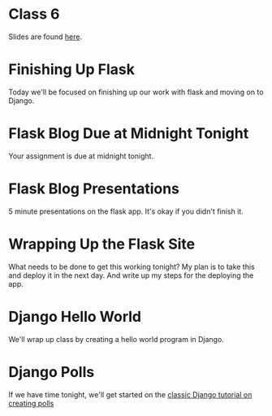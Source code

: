 # Class 6
Slides are found [here](http://jessicagarson.com/ap6/#/).

# Finishing Up Flask
Today we'll be focused on finishing up our work with flask and moving on to Django.

# Flask Blog Due at Midnight Tonight
Your assignment is due at midnight tonight.

# Flask Blog Presentations
5 minute presentations on the flask app. It's okay if you didn't finish it.

# Wrapping Up the Flask Site
What needs to be done to get this working tonight? My plan is to take this and deploy it in the next day. And write up my steps for the deploying the app.

# Django Hello World
We'll wrap up class by creating a hello world program in Django. 

# Django Polls 
If we have time tonight, we'll get started on the [classic Django tutorial on creating polls](https://docs.djangoproject.com/en/1.11/intro/tutorial01/)
